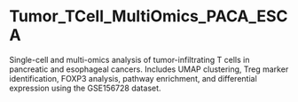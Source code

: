 # Tumor_TCell_MultiOmics_PACA_ESCA
Single-cell and multi-omics analysis of tumor-infiltrating T cells in pancreatic and esophageal cancers. Includes UMAP clustering, Treg marker identification, FOXP3 analysis, pathway enrichment, and differential expression using the GSE156728 dataset.
